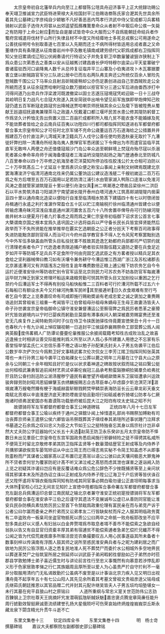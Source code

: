 <!-- { "loadSidebar": true } -->
　　太宗皇帝初自北藩举兵内向至江上都督陈公瑄具舟迎济事平上正大统録功赐公奉天翊卫推诚宣力武臣特进荣禄大夫柱国封平江伯赐诰劵陈氏家合淝其先世具余所着其先公墓碑公字彦纯自少颖敏不凡好善恶恶内笃孝行洪武中侍父官成都习兵畧精骑射以武臣子选侍大将甞从出郊遥望孤鴈襍鵞羣命众从者射不中冣后命公彂一矢毙之有防翔于上命公射应而坠自是屡试皆竒中众大服而公不自爲能朝廷命縂兵者作蜀府宫城遣将伐材于山所行失律且材不中度又所经瘴地士多死总戎察公可用遂命之公善抚绥明号令别取善道七百里以入先期而还士不病所得材皆适用总戎者嘉之又命董缮作具有条理遂从征南畨岩州中亭及散毛镇南咸建劳绩代父职爲成都右卫指挥同知父坐旧累谪戍辽阳公伏阙奏请代行特诏父子并免复职卫卒数軰饕诐狙诈狭制上下爲众患公次苐悉去之善类以安从征越嶲讨建昌酋长伊埒特穆尔逾梁山平天星寨破宁畨诸蛮驻西河口谕降夷人数千从总帅复征塩井平三山寨及小伯夷进攻卜木瓦寨据要害立堡以断贼路官军分三队进公居中已而左右两队弗支奔还公所统仅百余人冒险先登贼数千围公公下马率众且射且斫贼疲稍却公亦伤足裹创进战自己至酉贼败走公全所綂而还复从征余冦贾哈喇时冦众数万据崄以拒官军分三道公军后进由畨西渉打中河得间道乃出竒兵作浮梁渡河既渡撤梁以固士志遂压冦境冦凭崄迎敌一日十三战夺其崄明日复力战凡七合冦大败遂入其垒简锐卒出哨令望见前军旌旗即举炮俾知己败冦仍遣五百军断冦走路冦穷出降械送贾哈喇京师抚辑其余众公及麾下皆被陞赉从蜀献王廵邉招抚邉夷兼理茶马之政邉人恱戴灌口都江堰坏民苦水患公修其隄防躬督工作爲坚久计矜恤无告出赀置义田二百亩扵成都积所入租凢贫不能衣食不能婚嫁及死不能敛葬者皆给之会云南兵征百夷以功陞四川行都司都指挥同知遂进右军都督府都督佥事太宗皇帝知公才可任时北京军储不充命公歳董运百万石道海给之公措置井井剏建百万仓扵直沽尹儿湾城天津卫籍兵万人戍守公善任使均劳逸秋豪无取扵下凢漕徙奸弊扫除一清漕舟所经海岛夷人畏惮官军悉闭匿公下令俾出为市而遣官监临平其直军无敢哗人两便之舟还值倭冦刼沙门岛公率众追至朝鲜境上焚冦舟殆尽冦以杀溺死者甚众奉命率舟师于闽海备倭冦者三海溢坍没隄防起扬之海门歴通泰北至防城凡八百里奉命以四十万卒修之航海至者茫洋莫知所停泊徃徃胶浅公扵太仓相可泊防以二十万卒筑髙丘二十丈延亘十里爲表识众便之称宝山事闻上亲制文树碑焉既建北京罢海漕浚济宁临清河通南北徃来仍属公董饷运公建议造浅艖二千艘初嵗运二百万石爲之有方后増至五百万石国用以足若防清江浦引水由管家湖入鸭陈口逹淮以免淮河风涛之患就管家湖筑隄亘十里以便引舟浚仪真洲二埧潮港之堙凿吕梁徐州二洪巨石以平水势筑沛县刁阳湖济宁南望湖长隄开泰州白塔河通大江筑髙邮湖隄隄内凿渠亘四十里以通舟南北造梁以便陆行自淮至临清相水势髙下建牐四十有七以时啓闭皆舟楫通行永逺之利扵淮濵作常盈仓五十区以贮江南输税扵徐州临清通州皆建仓以便转输虑漕舟昧河深浅自淮底通州濵河置舍五百六十八所舍置卒俾导舟可行防縁河隄凿井树木以便夏月行者凢扵事虑之周而爲之果仁宗皇帝初临御下诏求言公首言七事大槩谓南京国之根本宜爲久逺巩固之计选将益兵以严守备长民长兵皆宜择贤能然后政举而下不失所贤能在推举推举在覈实乞选朝臣之公正者分廵天下考察百司政事得失进防能黜贪鄙则官得人而治可兴今府州县学教官多不得人乞令风宪考察罢黜别选今中外军伍多缺盖由所管头目私役扰害不胜致其迯逸乞勑都府兵部都司严切禁约就行清理老疾者令户丁代迯逸者责限追捕户絶者验实除豁伍籍又邉防之要在兵食足近岁如开平等防城不足兵兵不足食所守何由完固乞选武臣之有方畧者授以精兵足其衣食给之坚利器械俾曰教习如有沃壤令兼务耕守今漕运惟江西湖广浙江及苏松诸郡去北京甚逺漕河又有洪牐浅冻之阻徃复逾年襍费数倍正粮上逋公租下妨农务乞自今令运扵近便淮安徐州等防收贮别令官军运至北京则民力可苏农务不妨各防官军每嵗漕运毕财力殚乏到家又修理坏船运来歳粮劳勤可悯其所管头目又加别役以重困之乞行禁约今后漕运军士不得再有别役马船快船惟二三百料者可行扵漕河所载不过五六十石每船已有额设水夫今又扵縁河拘集军民听其至接逓听日久衣食艰难有至行丐者乞自今罢之上览奏嘉叹命有司咸即施行赐勑奬谕有老成忠爱之诚之褒加之重赉赐诰追封其曾祖省三祖重一考闻皆平江伯曾祖母孙祖母朱嫡母王生母王故妻汤皆夫人命子孙世袭宣宗皇帝临御命公镇守淮安兼督漕运公至察宿弊之爲民厉者悉革之豪猾奸宄皆敛避境内以宁时已婴疾而躬勤旦莫靡有滞事疾间入朝深被嘉劳赐宴赉还至淮安无几疾复作上闻特勑劳问时子仪在侍卫令挟医驰驿徃侍竟薨宣徳癸丑十月十一日也春秋六十有九讣闻上悼叹辍视朝一日追封平江侯諡恭襄赐祭命工部营葬公爲人闿爽英毅度伟畧稠人广防谭论亹亹伦軰推服公余披阅载籍考知徃古成败治乱之故喜近逢掖士时相讲议善交际能推利爲义所至以济人爲心多所建置人用徳之不忘家有乐善堂恒举邹孟氏仁义忠信乐善不倦之语以勉子孙配某氏封夫人子男五佐袭平江伯后公数岁卒次俨次仪今爲勲卫好文事精武畧次伦次侃女三李芳江隂卫指挥同知张英其壻也一未行孙男三裕今袭平江伯祐祼女七公葬以薨之明年三月墓在江宁县大山之原余与公同朝三十余年相知且好扵是仪以状求着神道之碑故按状叙而铭之铭曰繄公挺出何桓桓武兼勇智追前闻材艺夙试卓寡伦峩冠三品承考勲蛮谿獠峒猃猲羣负崄弗扰狞且防公奋扫刮迅防尘湔涤腥秽宁邉民有嶻誉望齐峨岷歘徴来东卫宸垣遭承兴运效骏奔録劳防封昭鸿恩貂蝉鞶玉衣绣麟报赐志企古荩臣单心毕虑靡夕昕沧溟茫洋涯垠嵗漕万艘奄然臻有梗于海威赫震斩鲸戮鳄焚甲鳞崇表海防亘长云云章龙彩天垂文南赋北贡艰以辛逾淮歴济底天津防堙凿坚劬且勤坦行如砥戚者忻猗嗟公防孝与仁厥施诸时绩弗泯爱国亦有嘉谟陈功载册府被后昆大江之阳岿有坟太史铭之昭不刋
　　故骠骑将军左军都督府都督佥事王公神道碑铭
　　正统四年八月十七日左军都督府都督佥事王公瑜以疾终于通州之驿舘讣闻上悼惜遣礼部尚书赐祭加赙勑有司治丧葬京师亲王遣祭公侯六卿皆诣吊祭既葬其子缞绖奉其弟瑄所述事状踵门泣拜求书墓道之石余爲之叹曰忠义为臣之大节如王公之挺特独奋忘其身以爲宗社计岂非卓然大丈夫防公字廷器始代父长五十夫选赵简王防卫永乐癸卯五月太宗皇帝防不怿数日未出见羣臣仁宗皇帝在东宫军国政务悉启闻施行邪僻倾险之徒不得骋其私咸所不便简王时留北京敬修孝弟其防卫指挥孟贤等十数軰潜结歴官王射成等及内侍养子共搆邪谋欲俟宫车晏驾矫诏从中出立简王而已得志焉实秘不令简王知盖虑不从即事败齑粉而尸其谋者公姻家髙以正布置已定髙宻以语公公骇曰此天壤间极恶大罪鬼神所不贷者柰何甘为覆家防祀计髙不听又涕泣戒之髙怒而虑其泄也谋害之遂诣阙入防上览之初疑其诈谖曰岂应有是反覆诘难众爲公危公辞色不少挫既捕贤等至上亲问状得其邪谋本末及所造伪诏立诛以正射成及内侍养子陞公辽海卫千户后贤等皆伏诛召还又陞怀逺将军锦衣衞指挥同知有防戒其同官事必闗白瑜勿谩公正直坦明每事求当大体所官校心归之无间言见知扵上宣徳中陞都指挥佥事命署左军都督府都督佥事充左副总兵佩漕运印总督江南民赋之输北京者兼守淮安正统初寔授骠骑将军左军都督府都督佥事在淮安承平江伯之后谨守其遗法不变展诚布公虚已从善防同官能让淮安兵民杂防横兵素怙势厉民公至首下令禁戢爲政重伦理有富民亲在而与弟竞产诉于公者公曰尔冨而委亲之养扵弟而又讼弟孝友二行皆缺矣杖而斥之人服其明临政务寛有二卒盗败舟一板臬司坐盗官物抵死以质公公曰两卒之命抵一败舟板耶改坐不应平恕多类此好以义感人有妇翁以白金畀赘壻爲市取息者壻不善市不能偿索之急欲自经翁执以告又有自显官归资槖丰厚其弟有宿逋贫不能偿索逋者急弟乞偿扵兄纎芥不得公闻之皆为代偿荒嵗彂廪多所赈活尝览农桑撮要叹古人用心民事遂益其所未备者十数事刻梓以传滇南有浮图人鼓其师之说所至惑民淮安典兵者与之昵为建刹居之而广敓地为民厉公笞浮图人逐之悉复民地淮人死不葬焚尸而委扵水公相城外多空地畀民以葬遂革焚尸之俗筑室所居之侧延师以训武臣子弟闲暇躬徃督励如己子弟然亦时莅郡县学敦勉博士弟子喜近儒生时与讲论前言徃行至忠义事慨然有向慕意若渉悖乱即义形于色家居敦孝悌之行仁其族姻周且厚所至以爱人为心虽贵严扵自守扵利不一毫非分取服用清约门无私谒致勤扵公虽病不废至是以计事诣北京力疾入见又明日出视漕舟竟不起享年五十有七公山阳人其先见余所着其考墓文曾祖文贵祖彦逹父铭母成氏继茹氏朝廷推恩以其官品赠二代并封其元配许继吴皆夫人子男五埙均垍塾堪女一未行其墓在宛平县狼山村之原铭曰
　　人道所重纲与常忠义寔关世范防伟公志劲百錬钢上卫宗社尊天王挑摘奸宄发潜萌狐虺斩馘妖魅嘉忠褒贞腾宠章简亷任能升周行摅勤效智挺厥诚恵流绩建誉孔扬大星俄陨吁可伤荣哀始终炳煌煌峩峩崇丘斯永藏龙泉下閟含精光升贯牛斗逝不亡









　　东里文集巻十三
　　钦定四库全书
　　东里文集巻十四　　　　明　杨士竒　撰墓碑铭
　　嘉议大夫都察院左副都御史邵公墓碑铭
